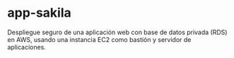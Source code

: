 # app-sakila
Despliegue seguro de una aplicación web con base de datos privada (RDS) en AWS, usando una instancia EC2 como bastión y servidor de aplicaciones.
